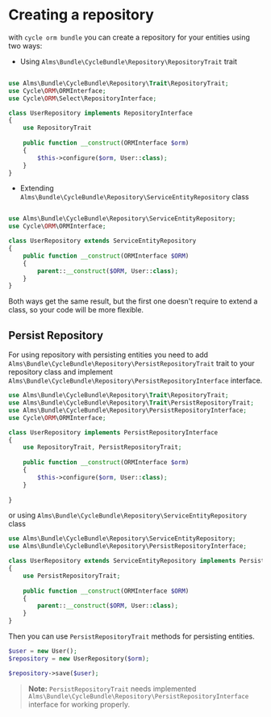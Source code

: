 # Creating a repository

with `cycle orm bundle` you can create a repository for your entities using two ways:

- Using `Alms\Bundle\CycleBundle\Repository\RepositoryTrait` trait

```php

use Alms\Bundle\CycleBundle\Repository\Trait\RepositoryTrait;
use Cycle\ORM\ORMInterface;
use Cycle\ORM\Select\RepositoryInterface;

class UserRepository implements RepositoryInterface
{
    use RepositoryTrait
    
    public function __construct(ORMInterface $orm)
    {
        $this->configure($orm, User::class);
    }
}
```
- Extending `Alms\Bundle\CycleBundle\Repository\ServiceEntityRepository` class

```php

use Alms\Bundle\CycleBundle\Repository\ServiceEntityRepository;
use Cycle\ORM\ORMInterface;

class UserRepository extends ServiceEntityRepository
{
    public function __construct(ORMInterface $ORM)
    {
        parent::__construct($ORM, User::class);
    }
}
```

Both ways get the same result, but the first one doesn't require to extend a class, so your code will be more flexible.

## Persist Repository

For using repository with persisting entities you need to add `Alms\Bundle\CycleBundle\Repository\PersistRepositoryTrait` trait to your repository class and implement `Alms\Bundle\CycleBundle\Repository\PersistRepositoryInterface` interface.

```php
use Alms\Bundle\CycleBundle\Repository\Trait\RepositoryTrait;
use Alms\Bundle\CycleBundle\Repository\Trait\PersistRepositoryTrait;
use Alms\Bundle\CycleBundle\Repository\PersistRepositoryInterface;
use Cycle\ORM\ORMInterface;

class UserRepository implements PersistRepositoryInterface
{
    use RepositoryTrait, PersistRepositoryTrait;
    
    public function __construct(ORMInterface $orm)
    {
        $this->configure($orm, User::class);
    }
    
}
```

or using `Alms\Bundle\CycleBundle\Repository\ServiceEntityRepository` class

```php
use Alms\Bundle\CycleBundle\Repository\ServiceEntityRepository;
use Alms\Bundle\CycleBundle\Repository\PersistRepositoryInterface;

class UserRepository extends ServiceEntityRepository implements PersistRepositoryInterface
{
    use PersistRepositoryTrait;
    
    public function __construct(ORMInterface $ORM)
    {
        parent::__construct($ORM, User::class);
    }
}
```

Then you can use `PersistRepositoryTrait` methods for persisting entities.

```php
$user = new User();
$repository = new UserRepository($orm);

$repository->save($user);
```

> **Note:** `PersistRepositoryTrait` needs implemented `Alms\Bundle\CycleBundle\Repository\PersistRepositoryInterface` interface for working properly.